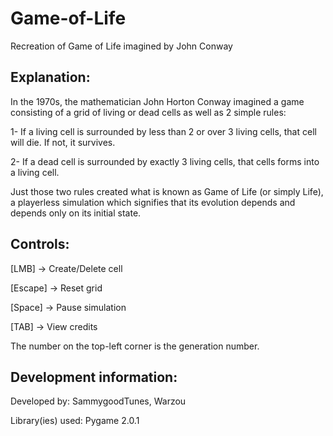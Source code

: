 # Game-of-Life
Recreation of Game of Life imagined by John Conway

## Explanation:

In the 1970s, the mathematician John Horton Conway imagined a game consisting of a grid of living or dead cells as well as 2 simple rules:

1- If a living cell is surrounded by less than 2 or over 3 living cells, that cell will die. If not, it survives.


2- If a dead cell is surrounded by exactly 3 living cells, that cells forms into a living cell.

Just those two rules created what is known as Game of Life (or simply Life), a playerless simulation which signifies that its evolution
depends and depends only on its initial state.


## Controls:

[LMB] -> Create/Delete cell


[Escape] -> Reset grid


[Space] -> Pause simulation


[TAB] -> View credits


The number on the top-left corner is the generation number.


## Development information:

Developed by: SammygoodTunes, Warzou


Library(ies) used: Pygame 2.0.1
